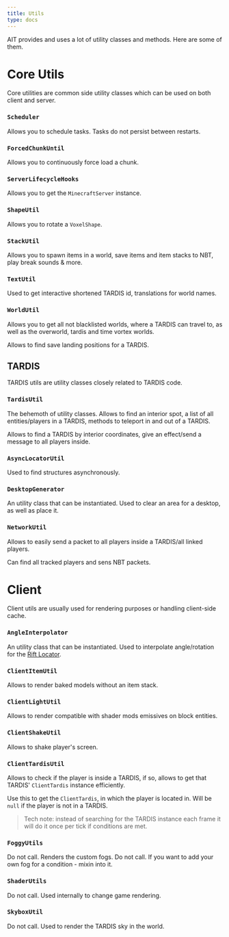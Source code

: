 ```yaml
---
title: Utils
type: docs
---
```


AIT provides and uses a lot of utility classes and methods. Here are some of them.

# Core Utils
Core utilities are common side utility classes which can be used on both client and server.

### `Scheduler`
Allows you to schedule tasks. Tasks do not persist between restarts.

### `ForcedChunkUntil`
Allows you to continuously force load a chunk.

### `ServerLifecycleHooks`
Allows you to get the `MinecraftServer` instance.

### `ShapeUtil`
Allows you to rotate a `VoxelShape`.

### `StackUtil`
Allows you to spawn items in a world, save items and item stacks to NBT, play break sounds & more.

### `TextUtil`
Used to get interactive shortened TARDIS id, translations for world names.

### `WorldUtil`
Allows you to get all not blacklisted worlds, where a TARDIS can travel to, as well as the overworld, tardis and time vortex worlds.

Allows to find save landing positions for a TARDIS.

## TARDIS
TARDIS utils are utility classes closely related to TARDIS code.

### `TardisUtil`
The behemoth of utility classes. Allows to find an interior spot, a list of all entities/players in a TARDIS, methods to teleport in and out of a TARDIS.

Allows to find a TARDIS by interior coordinates, give an effect/send a message to all players inside.

### `AsyncLocatorUtil`
Used to find structures asynchronously.

### `DesktopGenerator`
An utility class that can be instantiated. Used to clear an area for a desktop, as well as place it.

### `NetworkUtil`
Allows to easily send a packet to all players inside a TARDIS/all linked players.

Can find all tracked players and sens NBT packets.

# Client
Client utils are usually used for rendering purposes or handling client-side cache.

### `AngleInterpolator`
An utility class that can be instantiated. Used to interpolate angle/rotation for the [Rift Locator](../items/rift-locator).

### `ClientItemUtil`
Allows to render baked models without an item stack.

### `ClientLightUtil`
Allows to render compatible with shader mods emissives on block entities.

### `ClientShakeUtil`
Allows to shake player's screen.

### `ClientTardisUtil`
Allows to check if the player is inside a TARDIS, if so, allows to get that TARDIS' `ClientTardis` instance efficiently.

Use this to get the `ClientTardis`, in which the player is located in. Will be `null` if the player is not in a TARDIS.

> Tech note: instead of searching for the  TARDIS instance each frame it will do it once per tick if conditions are met.

### `FoggyUtils`
Do not call. Renders the custom fogs. Do not call. If you want to add your own fog for a condition - mixin into it.

### `ShaderUtils`
Do not call. Used internally to change game rendering.

### `SkyboxUtil`
Do not call. Used to render the TARDIS sky in the world. 
